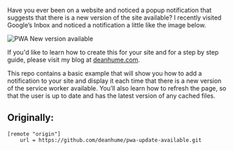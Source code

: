 Have you ever been on a website and noticed a popup notification that suggests that there is a new version of the site available? I recently visited Google’s Inbox and noticed a notification a little like the image below.

![PWA New version available](https://deanhume.com/content/images/2018/05/new-version-available.PNG)

If you'd like to learn how to create this for your site and for a step by step guide, please visit my blog at [deanhume.com](https://deanhume.com).

This repo contains a basic example that will show you how to add a notification to your site and display it each time that there is a new version of the service worker available. You’ll also learn how to refresh the page, so that the user is up to date and has the latest version of any cached files. 


## Originally:

    [remote "origin"]
        url = https://github.com/deanhume/pwa-update-available.git